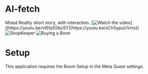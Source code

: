 # AI-fetch
Mixed Reality short story, with interaction.
[![Watch the video]([https://i.stack.imgur.com/Vp2cE.png](https://i9.ytimg.com/vi_webp/sCh5ypuUVms/mq2.webp?sqp=CKTvzKsG-oaymwEmCMACELQB8quKqQMa8AEB-AH-CYAC0AWKAgwIABABGGIgYihiMA8=&rs=AOn4CLA-AU2kddrAs-HDSZSpUSdcK13J6w))]([https://youtu.be/vt5fpE0bzSY](https://youtu.be/sCh5ypuUVms))
![ShopKeeper](https://github.com/zibodsun/AI-fetch/assets/147525423/6667f053-62c6-464c-9c35-21ce24dd5917)
![Buying a Bone](https://github.com/zibodsun/AI-fetch/assets/147525423/54ad3b29-2ad8-411a-9d5b-2f68c2171da2)
# Setup
This application requires the Room Setup in the Meta Quest settings.


